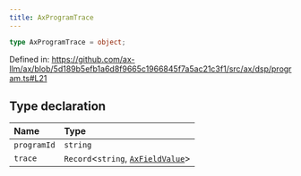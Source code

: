 ```yaml
---
title: AxProgramTrace
---
```


```ts
type AxProgramTrace = object;
```

Defined in: https://github.com/ax-llm/ax/blob/5d189b5efb1a6d8f9665c1966845f7a5ac21c3f1/src/ax/dsp/program.ts#L21

## Type declaration

| Name | Type |
| :------ | :------ |
| <a id="programId"></a> `programId` | `string` |
| <a id="trace"></a> `trace` | `Record`\<`string`, [`AxFieldValue`](/api/#03-apidocs/typealiasaxfieldvalue)\> |
